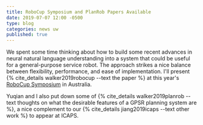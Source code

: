 ```yaml
---
title: RoboCup Symposium and PlanRob Papers Available
date: 2019-07-07 12:00 -0500
type: blog
categories: news uw
published: true
---
```


We spent some time thinking about how to build some recent advances in neural natural language understanding into a system
that could be useful for a general-purpose service robot.
The approach strikes a nice balance between flexibility, performance, and ease of implementation.
I'll present {% cite_details walker2019robocup --text the paper %} at this year's [RoboCup Symposium](https://2019.robocup.org/downloads/program/2019RCS-Program_v12.pdf) in Australia.


Yuqian and I also put down some of {% cite_details walker2019planrob --text thoughts on what the desirable features of a GPSR planning system are %}, a nice complement to our {% cite_details jiang2019icaps --text other work %} to appear at ICAPS.